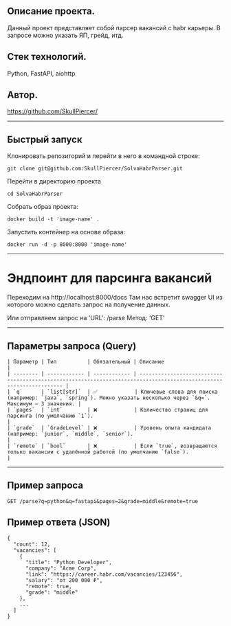 ## Описание проекта.
Данный проект представляет собой парсер вакансий с habr карьеры. В запросе можно указать ЯП, грейд, итд.
## Стек технологий.
Python, FastAPI, aiohttp
## Автор.
https://github.com/SkullPiercer/

---

## Быстрый запуск

Клонировать репозиторий и перейти в него в командной строке:

```
git clone git@github.com:SkullPiercer/SolvaHabrParser.git
```

Перейти в директорию проекта
```
cd SolvaHabrParser
```

Собрать образ проекта:
```
docker build -t 'image-name' .
```

Запустить контейнер на основе образа:
```
docker run -d -p 8000:8000 'image-name'
```
---

# Эндпоинт для парсинга вакансий

Переходим на http://localhost:8000/docs Там нас встретит swagger UI из которого можно сделать запрос на получение данных.

Или отправляем запрос на 'URL': /parse
Метод: 'GET'

---

## Параметры запроса (Query)
```
| Параметр | Тип          | Обязательный | Описание                                                                                                            |
| -------- | ------------ | ------------ | ------------------------------------------------------------------------------------------------------------------- |
| `q`      | `list[str]`  | ✅            | Ключевые слова для поиска (например: `java`, `spring`). Можно указать несколько через `&q=`. Максимум — 3 значения. |
| `pages`  | `int`        | ❌            | Количество страниц для парсинга (по умолчанию `1`).                                                                 |
| `grade`  | `GradeLevel` | ❌            | Уровень опыта кандидата (например: `junior`, `middle`, `senior`).                                                   |
| `remote` | `bool`       | ❌            | Если `true`, возвращаются только вакансии с удалённой работой (по умолчанию `false`).                               |
```

---
## Пример запроса
```
GET /parse?q=python&q=fastapi&pages=2&grade=middle&remote=true
```

## Пример ответа (JSON)
```
{
  "count": 12,
  "vacancies": [
    {
      "title": "Python Developer",
      "company": "Acme Corp",
      "link": "https://career.habr.com/vacancies/123456",
      "salary": "от 200 000 ₽",
      "remote": true,
      "grade": "middle"
    },
    ...
  ]
}
```

